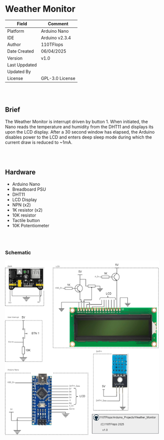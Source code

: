 # **Weather Monitor**

| Field         | Comment         |
|---------------|-----------------|
| Platform      | Arduino Nano    |
| IDE           | Arduino v2.3.4  |
| Author        | 110TFlops		    |
| Date Created  | 06/04/2025      |
| Version       | v1.0            |
| Last Uppdated | |
| Updated By    | |
| License       | GPL-3.0 License |

<br><br>

## **Brief**
The Weather Monitor is interrupt driven by button 1. When initiated, the Nano reads the temperature and humidity from the DHT11 and displays its upon the LCD display. After a 30 second window has elapsed, the Arduino disables power to the LCD and enters deep sleep mode during which the current draw is reduced to ~1mA.

<br><br>

## **Hardware**

- Arduino Nano
- Breadboard PSU
- DHT11
- LCD Display
- NPN (x2)
- 1K resistor (x2)
- 10K resistor
- Tactile button
- 10K Potentiometer

<br><br>

### **Schematic**

![alt text](<Weather Monitor.drawio.png>)

<br><br>
